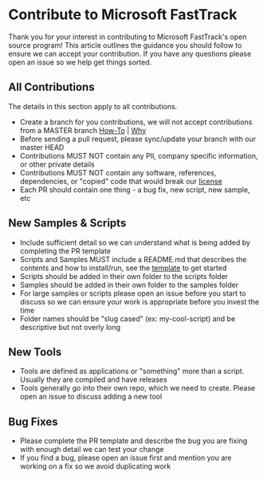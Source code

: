 # Contribute to Microsoft FastTrack

Thank you for your interest in contributing to Microsoft FastTrack's open source program! This article outlines the guidance you should follow to ensure we can accept your contribution. If you have any questions please open an issue so we help get things sorted.

## All Contributions

The details in this section apply to all contributions.

* Create a branch for you contributions, we will not accept contributions from a MASTER branch [How-To](https://help.github.com/articles/creating-and-deleting-branches-within-your-repository/) | [Why](https://guides.github.com/introduction/flow/index.html)
* Before sending a pull request, please sync/update your branch with our master HEAD
* Contributions MUST NOT contain any PII, company specific information, or other private details
* Contributions MUST NOT contain any software, references, dependencies, or "copied" code that would break our [license](LICENSE)
* Each PR should contain one thing - a bug fix, new script, new sample, etc

## New Samples & Scripts

* Include sufficient detail so we can understand what is being added by completing the PR template
* Scripts and Samples MUST include a README.md that describes the contents and how to install/run, see the [template](TEMPLATE-README.md) to get started
* Scripts should be added in their own folder to the scripts folder
* Samples should be added in their own folder to the samples folder
* For large samples or scripts please open an issue before you start to discuss so we can ensure your work is appropriate before you invest the time
* Folder names should be "slug cased" (ex: my-cool-script) and be descriptive but not overly long

## New Tools

* Tools are defined as applications or "something" more than a script. Usually they are compiled and have releases
* Tools generally go into their own repo, which we need to create. Please open an issue to discuss adding a new tool

## Bug Fixes

* Please complete the PR template and describe the bug you are fixing with enough detail we can test your change
* If you find a bug, please open an issue first and mention you are working on a fix so we avoid duplicating work



